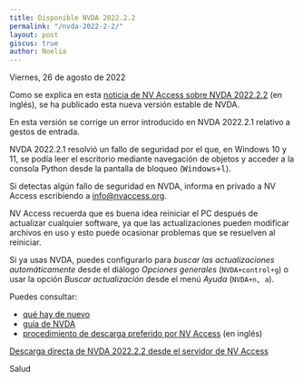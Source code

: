 ```yaml
---
title: Disponible NVDA 2022.2.2
permalink: "/nvda-2022-2-2/"
layout: post
giscus: true
author: Noelia
---
```


<footer>Viernes, 26 de agosto de 2022</footer>

Como se explica en esta [noticia de NV Access sobre NVDA 2022.2.2](https://www.nvaccess.org/post/nvda-2022-2-2/) (en inglés), se ha publicado esta nueva versión estable de NVDA.

En esta versión se corrige un error introducido en NVDA 2022.2.1 relativo a gestos de entrada.

NVDA 2022.2.1 resolvió un fallo de seguridad por el que, en Windows 10 y 11, se podía leer el escritorio mediante navegación de objetos y acceder a la consola Python desde la pantalla de bloqueo (<kbd>Windows+l</kbd>).
 
Si detectas algún fallo de seguridad en NVDA, informa en privado a NV Access escribiendo a info@nvaccess.org.

NV Access recuerda que es buena idea reiniciar el PC después de actualizar cualquier software, ya que las actualizaciones pueden modificar archivos en uso y esto puede ocasionar problemas que se resuelven al reiniciar.

Si ya usas NVDA, puedes configurarlo para *buscar las actualizaciones automáticamente* desde el diálogo *Opciones generales* (`NVDA+control+g`) o usar la opción *Buscar actualización* desde el menú *Ayuda* (`NVDA+n, a`).

Puedes consultar:

- [qué hay de nuevo](https://nvdaes.github.io/changes.html)
- [guía de NVDA](https://nvdaes.github.io/userGuide.html)
- [procedimiento de descarga preferido por NV Access](https://groups.io/g/nvda-devel/message/45172) (en inglés)

[Descarga directa de NVDA 2022.2.2 desde el servidor de NV Access](http://www.nvaccess.org/download/nvda/releases/2022.2.2/nvda_2022.2.2.exe)

Salud
